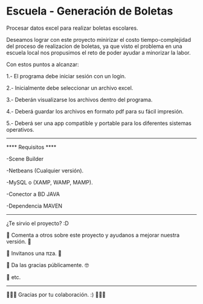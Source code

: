 # Escuela - Generación de Boletas
Procesar datos excel para realizar boletas escolares.

Deseamos lograr con este proyecto minirizar el costo tiempo-complejidad del proceso de realizacion de boletas, ya que visto el problema en una escuela local nos propusimos el reto de poder ayudar a minorizar la labor.

Con estos puntos a alcanzar:

1.- El programa debe iniciar sesión con un login.

2.- Inicialmente debe seleccionar un archivo excel.

3.- Deberán visualizarse los archivos dentro del programa.

4.- Deberá guardar los archivos en formato pdf para su fácil impresión.

5.- Deberá ser una app compatible y portable para los diferentes sistemas operativos.

*******************************************************************************************************************

**** Requisitos ****

-Scene Builder

-Netbeans (Cualquier versión).

-MySQL o (XAMP, WAMP, MAMP).

-Conector a BD JAVA

-Dependencia MAVEN

*******************************************************************************************************************

¿Te sirvio el proyecto? :D

 Comenta a otros sobre este proyecto y ayudanos a mejorar nuestra versión. 📢

 Invitanos una πza. 🍕

 Da las gracias públicamente. 🤓

 etc.

*******************************************************************************************************************

 Gracias por tu colaboración. :) 

